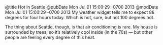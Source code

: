 @title Hot in Seattle
@pubDate Mon Jul 01 15:00:29 -0700 2013
@modDate Mon Jul 01 15:00:29 -0700 2013
My weather widget tells me to expect 88 degrees for four hours today. Which is hot, sure, but not 100 degrees hot.

The thing about Seattle, though, is that air conditioning is rare. My house is surrounded by trees, so it’s relatively cool inside (in the 70s) — but other people are feeling every degree of this heat.
